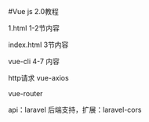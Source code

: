 #Vue js 2.0教程

1.html 1-2节内容

index.html 3节内容

vue-cli 4-7 内容

http请求 vue-axios

vue-router

api：laravel 后端支持，扩展：laravel-cors